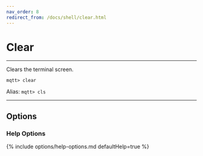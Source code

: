 ```yaml
---
nav_order: 8
redirect_from: /docs/shell/clear.html
---
```


# Clear

***

Clears the terminal screen.

```
mqtt> clear
```

Alias: `mqtt> cls`

***

## Options

### Help Options

{% include options/help-options.md defaultHelp=true %}
